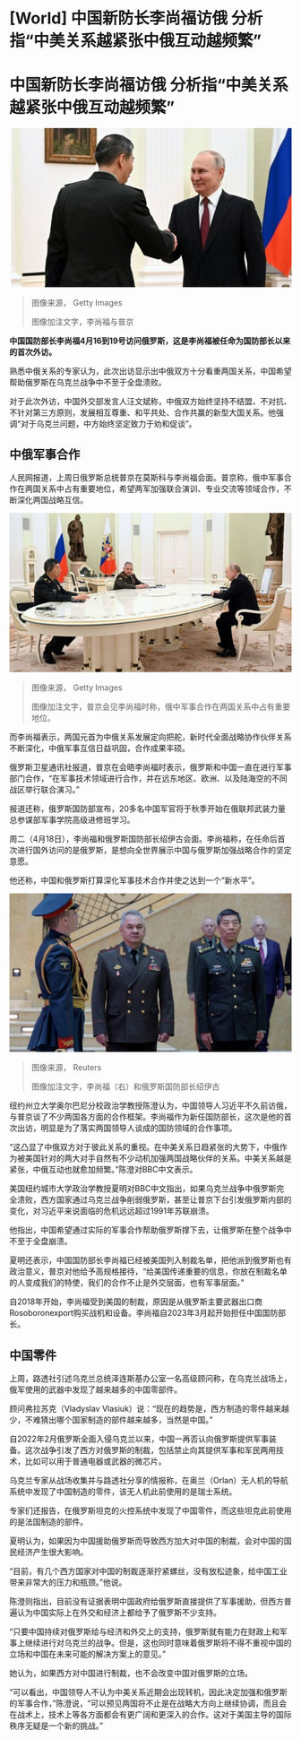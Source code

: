 # [World] 中国新防长李尚福访俄 分析指“中美关系越紧张中俄互动越频繁”

#  中国新防长李尚福访俄 分析指“中美关系越紧张中俄互动越频繁”


![李尚福与普京](_129377152_gettyimages-1251908051.jpg)

> 图像来源，  Getty Images
>
> 图像加注文字，李尚福与普京

**中国国防部长李尚福4月16到19号访问俄罗斯，这是李尚福被任命为国防部长以来的首次外访。**

熟悉中俄关系的专家认为，此次出访显示出中俄双方十分看重两国关系，中国希望帮助俄罗斯在乌克兰战争中不至于全盘溃败。

对于此次外访，中国外交部发言人汪文斌称，中俄双方始终坚持不结盟、不对抗、不针对第三方原则，发展相互尊重、和平共处、合作共赢的新型大国关系。他强调“对于乌克兰问题，中方始终坚定致力于劝和促谈”。

##  中俄军事合作

人民网报道，上周日俄罗斯总统普京在莫斯科与李尚福会面。普京称，俄中军事合作在两国关系中占有重要地位，希望两军加强联合演训、专业交流等领域合作，不断深化两国战略互信。

![李尚福与普京](_129377154_gettyimages-1251908270.jpg)

> 图像来源，  Getty Images
>
> 图像加注文字，普京会见李尚福时称，俄中军事合作在两国关系中占有重要地位。

而李尚福表示，两国元首为中俄关系发展定向把舵，新时代全面战略协作伙伴关系不断深化，中俄军事互信日益巩固，合作成果丰硕。

俄罗斯卫星通讯社报道，普京在会晤李尚福时表示，俄罗斯和中国一直在进行军事部门合作，“在军事技术领域进行合作，并在远东地区、欧洲、以及陆海空的不同战区举行联合演习。”

报道还称，俄罗斯国防部宣布，20多名中国军官将于秋季开始在俄联邦武装力量总参谋部军事学院高级进修班学习。

周二（4月18日），李尚福和俄罗斯国防部长绍伊古会面。李尚福称，在任命后首次进行国外访问的是俄罗斯，是想向全世界展示中国与俄罗斯加强战略合作的坚定意愿。

他还称，中国和俄罗斯打算深化军事技术合作并使之达到一个“新水平”。

![Russian Defence Minister Sergei Shoigu and Chinese Defence Minister Li Shangfu attend a meeting in Moscow, Russia April 18, 2023.](_129408132_ea56ced9db915722baf8f00d3c8b4d826f1affed.jpg)

> 图像来源，  Reuters
>
> 图像加注文字，李尚福（右）和俄罗斯国防部长绍伊古

纽约州立大学奥尔巴尼分校政治学教授陈澄认为，中国领导人习近平不久前访俄，与普京谈了不少两国各方面的合作框架。李尚福作为新任国防部长，这次是他的首次出访，明显是为了落实两国领导人谈成的国防领域的合作事项。

“这凸显了中俄双方对于彼此关系的重视。在中美关系日趋紧张的大势下，中俄作为被美国针对的两大对手自然有不少动机加强两国战略伙伴的关系。中美关系越是紧张，中俄互动也就愈加频繁。”陈澄对BBC中文表示。

美国纽约城市大学政治学教授夏明对BBC中文指出，如果乌克兰战争中俄罗斯完全溃败，西方国家通过乌克兰战争削弱俄罗斯，甚至让普京下台引发俄罗斯内部的变化，对习近平来说面临的危机远远超过1991年苏联崩溃。

他指出，中国希望通过实际的军事合作帮助俄罗斯撑下去，让俄罗斯在整个战争中不至于全盘崩溃。

夏明还表示，中国国防部长李尚福已经被美国列入制裁名单，把他派到俄罗斯也有政治意义，普京对他给予高规格接待，“给美国传递重要的信息，你放在制裁名单的人变成我们的特使，我们的合作不止是外交层面，也有军事层面。”

自2018年开始，李尚福受到美国的制裁，原因是从俄罗斯主要武器出口商Rosoboronexport购买战机和设备。李尚福自2023年3月起开始担任中国国防部长。

##  中国零件

上周，路透社引述乌克兰总统泽连斯基办公室一名高级顾问称，在乌克兰战场上，俄军使用的武器中发现了越来越多的中国零部件。

顾问弗拉苏克（Vladyslav Vlasiuk）说：“现在的趋势是，西方制造的零件越来越少，不难猜出哪个国家制造的部件越来越多，当然是中国。”

自2022年2月俄罗斯全面入侵乌克兰以来，中国一再否认向俄罗斯提供军事装备。这次战争引发了西方对俄罗斯的制裁，包括禁止向其提供军事和军民两用技术，比如可以用于普通电器或武器的微芯片。

乌克兰专家从战场收集并与路透社分享的情报称，在奥兰（Orlan）无人机的导航系统中发现了中国制造的零件，该无人机此前使用的是瑞士系统。

专家们还报告，在俄罗斯坦克的火控系统中发现了中国零件，而这些坦克此前使用的是法国制造的部件。

夏明认为，如果因为中国援助俄罗斯而导致西方加大对中国的制裁，会对中国的国民经济产生很大影响。

“目前，有几个西方国家对中国的制裁逐渐拧紧螺丝，没有放松迹象，给中国工业带来非常大的压力和瓶颈。”他说。


陈澄则指出，目前没有证据表明中国政府给俄罗斯直接提供了军事援助，但西方普遍认为中国实际上在外交和经济上都给予了俄罗斯不少支持。

“只要中国持续对俄罗斯给与经济和外交上的支持，俄罗斯就有能力在财政上和军事上继续进行对乌克兰的战争。但是，这也同时意味着俄罗斯将不得不重视中国的立场和中国在未来可能的解决方案上的意见。”

她认为，如果西方对中国进行制裁，也不会改变中国对俄罗斯的立场。

“可以看出，中国领导人不认为中美关系近期会出现转机，因此决定加强和俄罗斯的军事合作，”陈澄说，“可以预见两国将不止是在战略大方向上继续协调，而且会在战术上，技术上等各方面都会有更广阔和更深入的合作。这对于美国主导的国际秩序无疑是一个新的挑战。”


